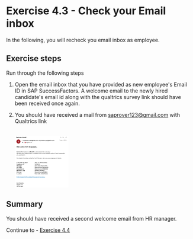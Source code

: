 # Exercise 4.3 - Check your Email inbox

In the following, you will recheck you email inbox as employee.

## Exercise steps

Run through the following steps
1. Open the email inbox that you have provided as new employee's Email ID in SAP SuccessFactors. A welcome email to the newly hired candidate's email id along with the qualtrics survey link should have been received once again.

2. You should have received a mail from saprover123@gmail.com with Qualtrics link

    <br><img src="/exercises/ex3/images/img313.jpg" width=30% height=30%>


## Summary

You should have received a second welcome email from HR manager.

Continue to - [Exercise 4.4](/exercises/ex4/ex44)
